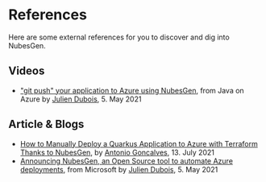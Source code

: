 # References

Here are some external references for you to discover and dig into NubesGen.

## Videos

* ["git push" your application to Azure using NubesGen](https://www.youtube.com/watch?v=BHAX8BIkP-s), from Java on Azure by [Julien Dubois](https://twitter.com/juliendubois), 5. May 2021

## Article & Blogs

* [How to Manually Deploy a Quarkus Application to Azure with Terraform Thanks to NubesGen](https://antoniogoncalves.org/2021/07/12/how-to-manually-deploy-a-quarkus-application-to-azure-with-terraform-thanks-to-nubesgen/), by [Antonio Goncalves](https://twitter.com/agoncal), 13. July 2021
* [Announcing NubesGen, an Open Source tool to automate Azure deployments](https://dev.to/azure/announcing-nubesgen-an-open-source-tool-to-automate-azure-deployments-1l4a), from Microsoft by [Julien Dubois](https://twitter.com/juliendubois), 5. May 2021

